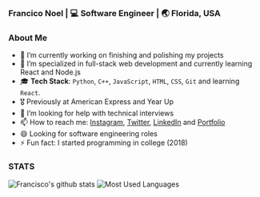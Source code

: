<h3> Francico Noel | 💻 Software Engineer | 🌏 Florida, USA </h3>
</div>

### About Me
- 🔭 I’m currently working on finishing and polishing my projects
- 🌱 I’m specialized in full-stack web development and currently learning React and Node.js
- 🎓 **Tech Stack**: `Python`, `C++`, `JavaScript`, `HTML`, `CSS`, `Git` and learning `React`.
- 🎖 Previously at American Express and Year Up
- 🤔 I’m looking for help with technical interviews
- 📫 How to reach me: [Instagram](https://instagram.com/frnoel12/), [Twitter](https://www.twitter.com/frnoel12/), [LinkedIn](https://www.linkedin.com/in/francisconoel/) and [Portfolio](https://francisconoel.com/)
- 😄 Looking for software engineering roles
- ⚡ Fun fact: I started programming in college (2018)

### STATS
![Francisco's github stats](https://github-readme-stats.vercel.app/api/?username=frnoel&show_icons=true&title_color=1F75C8&icon_color=2AA410&text_color=043667&bg_color=ffffff)
![Most Used Languages](https://github-readme-stats.vercel.app/api/top-langs/?username=frnoel&layout=compact)

